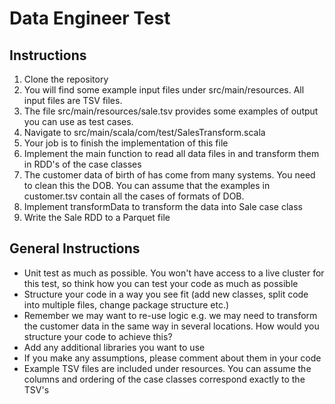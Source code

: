 # Data Engineer Test

## Instructions

1. Clone the repository
2. You will find some example input files under src/main/resources. All input files are TSV files.
3. The file src/main/resources/sale.tsv provides some examples of output you can use as test cases.
4. Navigate to src/main/scala/com/test/SalesTransform.scala
5. Your job is to finish the implementation of this file
6. Implement the main function to read all data files in and transform them in RDD's of the case classes
7. The customer data of birth of has come from many systems. You need to clean this the DOB. You can assume that the examples in customer.tsv contain all the cases of formats of DOB.
8. Implement transformData to transform the data into Sale case class
9. Write the Sale RDD to a Parquet file

## General Instructions

* Unit test as much as possible. You won't have access to a live cluster for this test, so think how you can test your code as much as possible
* Structure your code in a way you see fit (add new classes, split code into multiple files, change package structure etc.)
* Remember we may want to re-use logic e.g. we may need to transform the customer data in the same way in several locations. How would you structure your code to achieve this?
* Add any additional libraries you want to use
* If you make any assumptions, please comment about them in your code
* Example TSV files are included under resources. You can assume the columns and ordering of the case classes correspond exactly to the TSV's